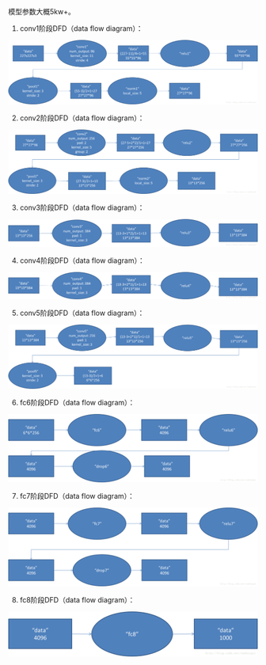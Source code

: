 模型参数大概5kw+。

1. conv1阶段DFD（data flow diagram）：

![conv1](https://github.com/shaoxq/projects/blob/master/figs/alexnet-conv1.png?raw=true)

2. conv2阶段DFD（data flow diagram）：

![conv2](https://github.com/shaoxq/projects/blob/master/figs/alexnet-conv2.png?raw=true)

3. conv3阶段DFD（data flow diagram）：

![conv3](https://github.com/shaoxq/projects/blob/master/figs/alexnet-conv3.png?raw=true)

4. conv4阶段DFD（data flow diagram）：

![conv4](https://github.com/shaoxq/projects/blob/master/figs/alexnet-conv4.png?raw=true)

5. conv5阶段DFD（data flow diagram）：

![conv5](https://github.com/shaoxq/projects/blob/master/figs/alexnet-conv5.png?raw=true)

6. fc6阶段DFD（data flow diagram）：

![fc6](https://github.com/shaoxq/projects/blob/master/figs/alexnet-fc6.png?raw=true)

7. fc7阶段DFD（data flow diagram）：

![fc7](https://github.com/shaoxq/projects/blob/master/figs/alexnet-fc7.png?raw=true)

8. fc8阶段DFD（data flow diagram）：

![fc8](https://github.com/shaoxq/projects/blob/master/figs/alexnet-fc8.png?raw=true)
